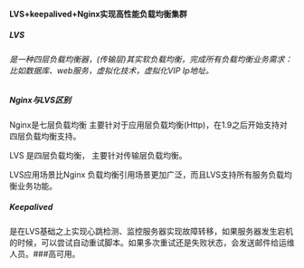 #### LVS+keepalived+Nginx实现高性能负载均衡集群

##### LVS

###### 是一种四层负载均衡器，(传输层)其实软负载均衡，完成所有负载均衡业务需求：比如数据库、web服务，虚拟化技术，虚拟化VIP Ip地址。



##### Nginx与LVS区别

Nginx是七层负载均衡  主要针对于应用层负载均衡(Http)，在1.9之后开始支持对四层负载均衡支持。

LVS 是四层负载均衡， 主要针对传输层负载均衡。

LVS应用场景比Nginx 负载均衡引用场景更加广泛，而且LVS支持所有服务负载均衡业务功能。



##### Keepalived

是在LVS基础之上实现心跳检测、监控服务器实现故障转移，如果服务器发生宕机的时候，可以尝试自动重试脚本。如果多次重试还是失败状态，会发送邮件给运维人员。###高可用。